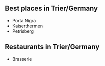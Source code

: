 ## Best places in Trier/Germany
- Porta Nigra
- Kaiserthermen
- Petrisberg

## Restaurants in Trier/Germany
- Brasserie
